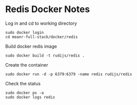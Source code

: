 # Redis Docker Notes

Log in and cd to working directory

    sudo docker login
    cd meanr-full-stack/docker/redis

Build docker redis image

    sudo docker build -t rudijs/redis .

Create the container

    sudo docker run -d -p 6379:6379 -name redis rudijs/redis

Check the status

    sudo docker ps -a
    sudo docker logs redis
